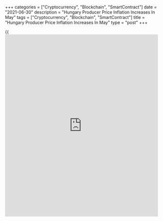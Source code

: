 +++
categories = ["Cryptocurrency", "Blockchain", "SmartContract"]
date = "2021-06-30"
description = "Hungary Producer Price Inflation Increases In May"
tags = ["Cryptocurrency", "Blockchain", "SmartContract"]
title = "Hungary Producer Price Inflation Increases In May"
type = "post"
+++

{{<iframe id="large-banner" src="https://www.bounty.group/#slide=4.0" width="100%" height="600" scrolling="no" style="border: 0px solid rgb(216, 221, 230); border-radius: 3px;">}}

Hungary's producer price inflation increased in May, figures from the
Hungarian Central Statistical Office showed on Wednesday.

The producer price index rose 11.3 percent year-on-year in May,
following a 9.8 percent increase April.

The development of prices was influenced by the change of the forint
against the euro and by the price rise of raw and base materials, the
agency said.

Domestic market producer prices gained 14.4 percent in May and foreign
market prices increased by 9.6 percent.

On a monthly basis, producer prices fell 0.1 percent in May.

Separate data from the statistical office showed that the average gross
wages increased 10.3 percent yearly in April, following a 9.2 percent
rise in March.

On an annual basis, net gross wages rose 10.3 percent in April,
following a 9.2 percent increase in the prior month.

For comments and feedback [contact](https://www.playgroundfx.com/contact/): editorial@rtt[news](https://www.letsplayfx.com/blog/forex-news-website/).com

[Economic News][1]

 **What parts of the world are seeing the best (and worst) economic
performances lately? Click[here][2] to check out our [Econ Scorecard][2]
and find out! See up-to-the-moment [ranking](https://www.playgroundfx.com/blog/crypto-exchange-ranking/)s for the best and worst
performers in [GDP][3], [unemployment rate][4], [inflation][5] and much
more.**

   1. www.rtt[news](https://www.letsplayfx.com/blog/forex-news-website/).com/Content/EconomicNews.aspx
   2. www.rtt[news](https://www.letsplayfx.com/blog/forex-news-website/).com/economic-scorecard/world-rank/PPI/highest-performance.aspx
   3. www.rtt[news](https://www.letsplayfx.com/blog/forex-news-website/).com/economic-scorecard/world-rank/GDP/highest-performance.aspx
   4. www.rtt[news](https://www.letsplayfx.com/blog/forex-news-website/).com/economic-scorecard/world-rank/unemployment-rate/lowest-performance.aspx
   5. www.rtt[news](https://www.letsplayfx.com/blog/forex-news-website/).com/economic-scorecard/world-rank/CPI/highest-performance.aspx